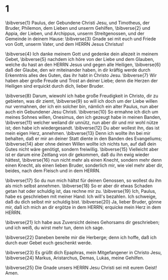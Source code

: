 # 1 
\bibverse{1} Paulus, der Gebundene Christi Jesu, und Timotheus, der Bruder, Philemon, dem Lieben und unserm Gehilfen, \bibverse{2} und Appia, der Lieben, und Archippus, unserm Streitgenossen, und der Gemeinde in deinem Hause: \bibverse{3} Gnade sei mit euch und Friede von Gott, unserm Vater, und dem HERRN Jesus Christus! 

\bibverse{4} Ich danke meinem Gott und gedenke dein allezeit in meinem Gebet, \bibverse{5} nachdem ich höre von der Liebe und dem Glauben, welche du hast an den HERRN Jesus und gegen alle Heiligen, \bibverse{6} daß der Glaube, den wir miteinander haben, in dir kräftig werde durch Erkenntnis alles des Guten, das ihr habt in Christo Jesu. \bibverse{7} Wir haben aber große Freude und Trost an deiner Liebe; denn die Herzen der Heiligen sind erquickt durch dich, lieber Bruder. 

\bibverse{8} Darum, wiewohl ich habe große Freudigkeit in Christo, dir zu gebieten, was dir ziemt, \bibverse{9} so will ich doch um der Liebe willen nur vermahnen, der ich ein solcher bin, nämlich ein alter Paulus, nun aber auch ein Gebundener Jesu Christi. \bibverse{10} So ermahne ich dich um meines Sohnes willen, Onesimus, den ich gezeugt habe in meinen Banden, \bibverse{11} welcher weiland dir unnütz, nun aber dir und mir wohl nütze ist; den habe ich wiedergesandt. \bibverse{12} Du aber wollest ihn, das ist mein eigen Herz, annehmen. \bibverse{13} Denn ich wollte ihn bei mir behalten, daß er mir an deiner Statt diente in den Banden des Evangeliums; \bibverse{14} aber ohne deinen Willen wollte ich nichts tun, auf daß dein Gutes nicht wäre genötigt, sondern freiwillig. \bibverse{15} Vielleicht aber ist er darum eine Zeitlang von dir gekommen, daß du ihn ewig wieder hättest, \bibverse{16} nun nicht mehr als einen Knecht, sondern mehr denn einen Knecht, als einen lieben Bruder, sonderlich mir, wie viel mehr aber dir, beides, nach dem Fleisch und in dem HERRN. 

\bibverse{17} So du nun mich hältst für deinen Genossen, so wollest du ihn als mich selbst annehmen. \bibverse{18} So er aber dir etwas Schaden getan hat oder schuldig ist, das rechne mir zu. \bibverse{19} Ich, Paulus, habe es geschrieben mit meiner Hand: Ich will's bezahlen. Ich schweige, daß du dich selbst mir schuldig bist. \bibverse{20} Ja, lieber Bruder, gönne mir, daß ich mich an dir ergötze in dem HERRN; erquicke mein Herz in dem HERRN. 

\bibverse{21} Ich habe aus Zuversicht deines Gehorsams dir geschrieben; und ich weiß, du wirst mehr tun, denn ich sage. 

\bibverse{22} Daneben bereite mir die Herberge; denn ich hoffe, daß ich durch euer Gebet euch geschenkt werde. 

\bibverse{23} Es grüßt dich Epaphras, mein Mitgefangener in Christo Jesu, \bibverse{24} Markus, Aristarchus, Demas, Lukas, meine Gehilfen. 

\bibverse{25} Die Gnade unsers HERRN Jesu Christi sei mit eurem Geist! Amen. 